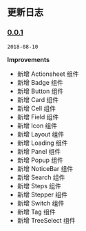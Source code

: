 ## 更新日志

### [0.0.1](https://github.com/youzan/vant-weapp/tree/v0.0.1)
`2018-08-10`

**Improvements**

- 新增 Actionsheet 组件
- 新增 Badge 组件
- 新增 Button 组件
- 新增 Card 组件
- 新增 Cell 组件
- 新增 Field 组件
- 新增 Icon 组件
- 新增 Layout 组件
- 新增 Loading 组件
- 新增 Panel 组件
- 新增 Popup 组件
- 新增 NoticeBar 组件
- 新增 Search 组件
- 新增 Steps 组件
- 新增 Stepper 组件
- 新增 Switch 组件
- 新增 Tag 组件
- 新增 TreeSelect 组件
